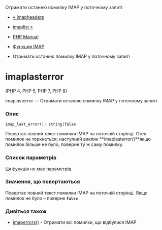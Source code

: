 Отримати останню помилку IMAP у поточному запиті

-   [« imapheaders](function.imap-headers.html)
    
-   [imaplist »](function.imap-list.html)
    
-   [PHP Manual](index.html)
    
-   [Функции IMAP](ref.imap.html)
    
-   Отримати останню помилку IMAP у поточному запиті
    

# imaplasterror

(PHP 4, PHP 5, PHP 7, PHP 8)

imaplasterror — Отримати останню помилку IMAP у поточному запиті

### Опис

```methodsynopsis
imap_last_error(): string|false
```

Повертає повний текст помилки IMAP на поточній сторінці. Стек помилок не торкнеться; наступний виклик \*\*imaplasterror()\*\*якщо помилок більше не було, поверне ту ж саму помилку.

### Список параметрів

Ця функція не має параметрів.

### Значення, що повертаються

Повертає повний текст помилки IMAP на поточній сторінці. Якщо помилок не було – поверне **`false`**

### Дивіться також

-   [imaperrors()](function.imap-errors.html) - Отримати всі помилки, що відбулися IMAP